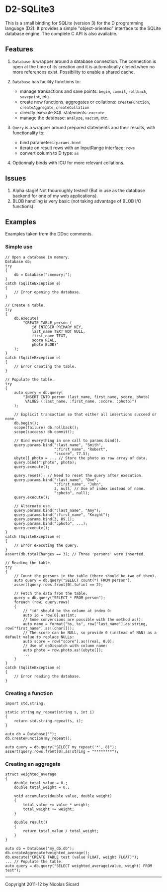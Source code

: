 # D2-SQLite3

This is a small binding for SQLite (version 3) for the D programming language (D2).
It provides a simple "object-oriented" interface to the SQLite database
engine. The complete C API is also available.

## Features

1. `Database` is wrapper around a database connection. The connection is open
at the time of its creation and it is automatically closed when no more references
exist. Possibility to enable a shared cache.

2. `Database` has facility functions to:
    - manage transactions and save points: `begin`, `commit`, `rollback`, `savepoint`, etc.
    - create new functions, aggregates or collations: `createFunction`, `createAggregate`, `createCollation`
    - directly execute SQL statements: `execute`
    - manage the database: `analyze`, `vaccum`, etc.

3. `Query` is a wrapper around prepared statements and their results, with functionality
to:
    - bind parameters: `params.bind`
    - iterate on result rows with an InputRange interface: `rows`
    - convert column to D type: `as`
    
4. Optionnaly binds with ICU for more relevant collations.

## Issues

1. Alpha stage! Not thouroughly tested! (But in use as the database backend for one of my web applications).
2. BLOB handling is very basic (not taking advantage of BLOB I/O functions).

## Examples

Examples taken from the DDoc comments.

### Simple use
    // Open a database in memory.
    Database db;
    try
    {
        db = Database(":memory:");
    }
    catch (SqliteException e)
    {
        // Error opening the database.
    }

    // Create a table.
    try
    {
        db.execute(
            "CREATE TABLE person (
                id INTEGER PRIMARY KEY,
                last_name TEXT NOT NULL,
                first_name TEXT,
                score REAL,
                photo BLOB)"
        );
    }
    catch (SqliteException e)
    {
        // Error creating the table.
    }

    // Populate the table.
    try
    {
        auto query = db.query(
            "INSERT INTO person (last_name, first_name, score, photo)
             VALUES (:last_name, :first_name, :score, :photo)")
        );
    
        // Explicit transaction so that either all insertions succeed or none.
        db.begin();
        scope(failure) db.rollback();
        scope(success) db.commit();

        // Bind everything in one call to params.bind().
        query.params.bind(":last_name", "Smith",
                          ":first_name", "Robert",
                          ":score", 77.5);
        ubyte[] photo = ... // Store the photo as raw array of data.
        query.bind(":photo", photo);
        query.execute();

        query.reset(); // Need to reset the query after execution.
        query.params.bind(":last_name", "Doe",
                          ":first_name", "John",
                          3, null, // Use of index instead of name.
                          ":photo", null);
        query.execute();

        // Alternate use.
        query.params.bind(":last_name", "Amy");
        query.params.bind(":first_name", "Knight");
        query.params.bind(3, 89.1);
        query.params.bind(":photo", ...);
        query.execute();
    }
    catch (SqliteException e)
    {
        // Error executing the query.
    }
    assert(db.totalChanges == 3); // Three 'persons' were inserted.

    // Reading the table
    try
    {
        // Count the persons in the table (there should be two of them).
        auto query = db.query("SELECT count(*) FROM person");
        assert(query.rows.front[0].to!int == 2);

        // Fetch the data from the table.
        query = db.query("SELECT * FROM person");
        foreach (row; query.rows)
        {
            // "id" should be the column at index 0:
            auto id = row[0].as!int;
            // Some conversions are possible with the method as():
            auto name = format("%s, %s", row["last_name"].as!string, row["first_name"].as!(char[]));
            // The score can be NULL, so provide 0 (instead of NAN) as a default value to replace NULLs:
            auto score = row["score"].as!(real, 0.0);
            // Use of opDispatch with column name:
            auto photo = row.photo.as!(ubyte[]);
            ...
        }
    }
    catch (SqliteException e)
    {
        // Error reading the database.
    }

### Creating a function

    import std.string;

    static string my_repeat(string s, int i)
    {
        return std.string.repeat(s, i);
    }

    auto db = Database("");
    db.createFunction!my_repeat();

    auto query = db.query("SELECT my_repeat('*', 8)");
    assert(query.rows.front[0].as!string = "********");
    

### Creating an aggregate

    struct weighted_average
    {
        double total_value = 0.;
        double total_weight = 0.;

        void accumulate(double value, double weight)
        {
            total_value += value * weight;
            total_weight += weight;
        }

        double result()
        {
            return total_value / total_weight;
        }
    }

    auto db = Database("my_db.db");
    db.createAggregate!weighted_average();
    db.execute("CREATE TABLE test (value FLOAT, weight FLOAT)");
    ... // Populate the table.
    auto query = db.query("SELECT weighted_average(value, weight) FROM test");


---
Copyright 2011-12 by Nicolas Sicard